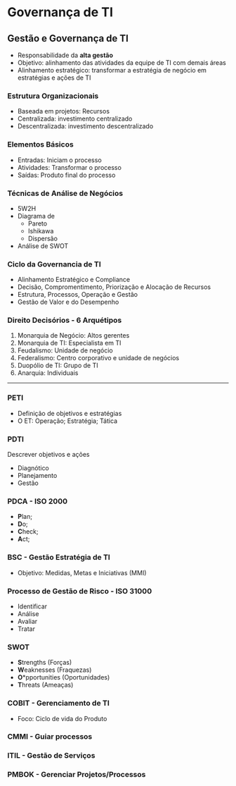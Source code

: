 # Governança de TI

## Gestão e Governança de TI
* Responsabilidade da **alta gestão**
* Objetivo: alinhamento das atividades da equipe de TI com demais áreas
* Alinhamento estratégico: transformar a estratégia de negócio em estratégias e ações de TI

### Estrutura Organizacionais
* Baseada em projetos: Recursos
* Centralizada: investimento centralizado
* Descentralizada: investimento descentralizado

### Elementos Básicos
* Entradas: Iniciam o processo
* Atividades: Transformar o processo
* Saídas: Produto final do processo

### Técnicas de Análise de Negócios
* 5W2H
* Diagrama de
    * Pareto
    * Ishikawa
    * Dispersão
* Análise de SWOT

### Ciclo da Governancia de TI
* Alinhamento Estratégico e Compliance
* Decisão, Compromentimento, Priorização e Alocação de Recursos
* Estrutura, Processos, Operação e Gestão
* Gestão de Valor e do Desempenho

### Direito Decisórios - 6 Arquétipos
1. Monarquia de Negócio: Altos gerentes
2. Monarquia de TI: Especialista em TI
3. Feudalismo: Unidade de negócio 
4. Federalismo: Centro corporativo e unidade de negócios
5. Duopólio de TI: Grupo de TI
6. Anarquia: Individuais

--- 

### PETI
* Definição de objetivos e estratégias
* O ET: Operação; Estratégia; Tática

### PDTI
Descrever objetivos e ações
* Diagnótico 
* Planejamento
* Gestão

### PDCA - ISO 2000
* **P**lan; 
* **D**o; 
* **C**heck; 
* **A**ct;

### BSC - Gestão Estratégia de TI
* Objetivo: Medidas, Metas e Iniciativas (MMI)

### Processo de Gestão de Risco - ISO 31000
* Identificar
* Análise
* Avaliar
* Tratar

### SWOT
* **S**trengths (Forças) 
* **W**eaknesses (Fraquezas)
* **O***pportunities (Oportunidades)
* **T**hreats (Ameaças)

### COBIT - Gerenciamento de TI
* Foco: Ciclo de vida do Produto

### CMMI - Guiar processos

### ITIL - Gestão de Serviços
 
### PMBOK - Gerenciar Projetos/Processos
